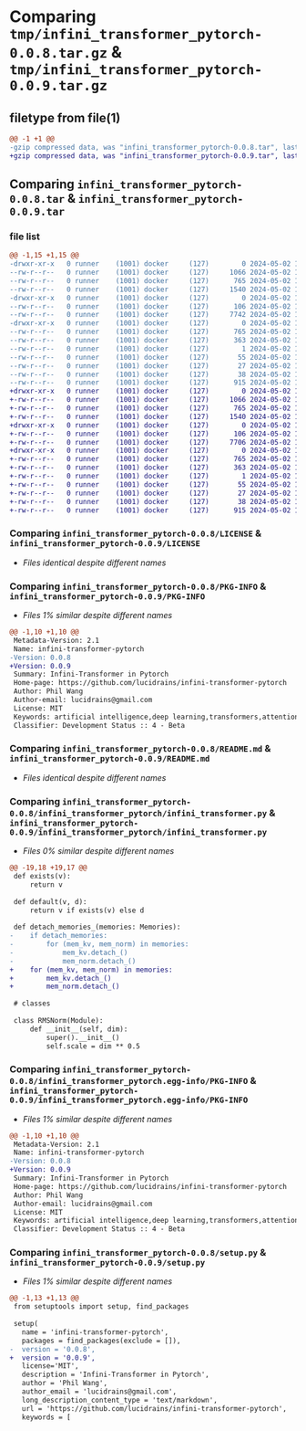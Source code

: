 # Comparing `tmp/infini_transformer_pytorch-0.0.8.tar.gz` & `tmp/infini_transformer_pytorch-0.0.9.tar.gz`

## filetype from file(1)

```diff
@@ -1 +1 @@
-gzip compressed data, was "infini_transformer_pytorch-0.0.8.tar", last modified: Thu May  2 16:29:45 2024, max compression
+gzip compressed data, was "infini_transformer_pytorch-0.0.9.tar", last modified: Thu May  2 16:34:37 2024, max compression
```

## Comparing `infini_transformer_pytorch-0.0.8.tar` & `infini_transformer_pytorch-0.0.9.tar`

### file list

```diff
@@ -1,15 +1,15 @@
-drwxr-xr-x   0 runner    (1001) docker     (127)        0 2024-05-02 16:29:45.349289 infini_transformer_pytorch-0.0.8/
--rw-r--r--   0 runner    (1001) docker     (127)     1066 2024-05-02 16:29:41.000000 infini_transformer_pytorch-0.0.8/LICENSE
--rw-r--r--   0 runner    (1001) docker     (127)      765 2024-05-02 16:29:45.349289 infini_transformer_pytorch-0.0.8/PKG-INFO
--rw-r--r--   0 runner    (1001) docker     (127)     1540 2024-05-02 16:29:41.000000 infini_transformer_pytorch-0.0.8/README.md
-drwxr-xr-x   0 runner    (1001) docker     (127)        0 2024-05-02 16:29:45.349289 infini_transformer_pytorch-0.0.8/infini_transformer_pytorch/
--rw-r--r--   0 runner    (1001) docker     (127)      106 2024-05-02 16:29:41.000000 infini_transformer_pytorch-0.0.8/infini_transformer_pytorch/__init__.py
--rw-r--r--   0 runner    (1001) docker     (127)     7742 2024-05-02 16:29:41.000000 infini_transformer_pytorch-0.0.8/infini_transformer_pytorch/infini_transformer.py
-drwxr-xr-x   0 runner    (1001) docker     (127)        0 2024-05-02 16:29:45.349289 infini_transformer_pytorch-0.0.8/infini_transformer_pytorch.egg-info/
--rw-r--r--   0 runner    (1001) docker     (127)      765 2024-05-02 16:29:45.000000 infini_transformer_pytorch-0.0.8/infini_transformer_pytorch.egg-info/PKG-INFO
--rw-r--r--   0 runner    (1001) docker     (127)      363 2024-05-02 16:29:45.000000 infini_transformer_pytorch-0.0.8/infini_transformer_pytorch.egg-info/SOURCES.txt
--rw-r--r--   0 runner    (1001) docker     (127)        1 2024-05-02 16:29:45.000000 infini_transformer_pytorch-0.0.8/infini_transformer_pytorch.egg-info/dependency_links.txt
--rw-r--r--   0 runner    (1001) docker     (127)       55 2024-05-02 16:29:45.000000 infini_transformer_pytorch-0.0.8/infini_transformer_pytorch.egg-info/requires.txt
--rw-r--r--   0 runner    (1001) docker     (127)       27 2024-05-02 16:29:45.000000 infini_transformer_pytorch-0.0.8/infini_transformer_pytorch.egg-info/top_level.txt
--rw-r--r--   0 runner    (1001) docker     (127)       38 2024-05-02 16:29:45.349289 infini_transformer_pytorch-0.0.8/setup.cfg
--rw-r--r--   0 runner    (1001) docker     (127)      915 2024-05-02 16:29:41.000000 infini_transformer_pytorch-0.0.8/setup.py
+drwxr-xr-x   0 runner    (1001) docker     (127)        0 2024-05-02 16:34:37.077998 infini_transformer_pytorch-0.0.9/
+-rw-r--r--   0 runner    (1001) docker     (127)     1066 2024-05-02 16:34:32.000000 infini_transformer_pytorch-0.0.9/LICENSE
+-rw-r--r--   0 runner    (1001) docker     (127)      765 2024-05-02 16:34:37.073998 infini_transformer_pytorch-0.0.9/PKG-INFO
+-rw-r--r--   0 runner    (1001) docker     (127)     1540 2024-05-02 16:34:32.000000 infini_transformer_pytorch-0.0.9/README.md
+drwxr-xr-x   0 runner    (1001) docker     (127)        0 2024-05-02 16:34:37.073998 infini_transformer_pytorch-0.0.9/infini_transformer_pytorch/
+-rw-r--r--   0 runner    (1001) docker     (127)      106 2024-05-02 16:34:32.000000 infini_transformer_pytorch-0.0.9/infini_transformer_pytorch/__init__.py
+-rw-r--r--   0 runner    (1001) docker     (127)     7706 2024-05-02 16:34:32.000000 infini_transformer_pytorch-0.0.9/infini_transformer_pytorch/infini_transformer.py
+drwxr-xr-x   0 runner    (1001) docker     (127)        0 2024-05-02 16:34:37.073998 infini_transformer_pytorch-0.0.9/infini_transformer_pytorch.egg-info/
+-rw-r--r--   0 runner    (1001) docker     (127)      765 2024-05-02 16:34:37.000000 infini_transformer_pytorch-0.0.9/infini_transformer_pytorch.egg-info/PKG-INFO
+-rw-r--r--   0 runner    (1001) docker     (127)      363 2024-05-02 16:34:37.000000 infini_transformer_pytorch-0.0.9/infini_transformer_pytorch.egg-info/SOURCES.txt
+-rw-r--r--   0 runner    (1001) docker     (127)        1 2024-05-02 16:34:37.000000 infini_transformer_pytorch-0.0.9/infini_transformer_pytorch.egg-info/dependency_links.txt
+-rw-r--r--   0 runner    (1001) docker     (127)       55 2024-05-02 16:34:37.000000 infini_transformer_pytorch-0.0.9/infini_transformer_pytorch.egg-info/requires.txt
+-rw-r--r--   0 runner    (1001) docker     (127)       27 2024-05-02 16:34:37.000000 infini_transformer_pytorch-0.0.9/infini_transformer_pytorch.egg-info/top_level.txt
+-rw-r--r--   0 runner    (1001) docker     (127)       38 2024-05-02 16:34:37.077998 infini_transformer_pytorch-0.0.9/setup.cfg
+-rw-r--r--   0 runner    (1001) docker     (127)      915 2024-05-02 16:34:32.000000 infini_transformer_pytorch-0.0.9/setup.py
```

### Comparing `infini_transformer_pytorch-0.0.8/LICENSE` & `infini_transformer_pytorch-0.0.9/LICENSE`

 * *Files identical despite different names*

### Comparing `infini_transformer_pytorch-0.0.8/PKG-INFO` & `infini_transformer_pytorch-0.0.9/PKG-INFO`

 * *Files 1% similar despite different names*

```diff
@@ -1,10 +1,10 @@
 Metadata-Version: 2.1
 Name: infini-transformer-pytorch
-Version: 0.0.8
+Version: 0.0.9
 Summary: Infini-Transformer in Pytorch
 Home-page: https://github.com/lucidrains/infini-transformer-pytorch
 Author: Phil Wang
 Author-email: lucidrains@gmail.com
 License: MIT
 Keywords: artificial intelligence,deep learning,transformers,attention mechanism,long context,memory
 Classifier: Development Status :: 4 - Beta
```

### Comparing `infini_transformer_pytorch-0.0.8/README.md` & `infini_transformer_pytorch-0.0.9/README.md`

 * *Files identical despite different names*

### Comparing `infini_transformer_pytorch-0.0.8/infini_transformer_pytorch/infini_transformer.py` & `infini_transformer_pytorch-0.0.9/infini_transformer_pytorch/infini_transformer.py`

 * *Files 0% similar despite different names*

```diff
@@ -19,18 +19,17 @@
 def exists(v):
     return v
 
 def default(v, d):
     return v if exists(v) else d
 
 def detach_memories_(memories: Memories):
-    if detach_memories:
-        for (mem_kv, mem_norm) in memories:
-            mem_kv.detach_()
-            mem_norm.detach_()
+    for (mem_kv, mem_norm) in memories:
+        mem_kv.detach_()
+        mem_norm.detach_()
 
 # classes
 
 class RMSNorm(Module):
     def __init__(self, dim):
         super().__init__()
         self.scale = dim ** 0.5
```

### Comparing `infini_transformer_pytorch-0.0.8/infini_transformer_pytorch.egg-info/PKG-INFO` & `infini_transformer_pytorch-0.0.9/infini_transformer_pytorch.egg-info/PKG-INFO`

 * *Files 1% similar despite different names*

```diff
@@ -1,10 +1,10 @@
 Metadata-Version: 2.1
 Name: infini-transformer-pytorch
-Version: 0.0.8
+Version: 0.0.9
 Summary: Infini-Transformer in Pytorch
 Home-page: https://github.com/lucidrains/infini-transformer-pytorch
 Author: Phil Wang
 Author-email: lucidrains@gmail.com
 License: MIT
 Keywords: artificial intelligence,deep learning,transformers,attention mechanism,long context,memory
 Classifier: Development Status :: 4 - Beta
```

### Comparing `infini_transformer_pytorch-0.0.8/setup.py` & `infini_transformer_pytorch-0.0.9/setup.py`

 * *Files 1% similar despite different names*

```diff
@@ -1,13 +1,13 @@
 from setuptools import setup, find_packages
 
 setup(
   name = 'infini-transformer-pytorch',
   packages = find_packages(exclude = []),
-  version = '0.0.8',
+  version = '0.0.9',
   license='MIT',
   description = 'Infini-Transformer in Pytorch',
   author = 'Phil Wang',
   author_email = 'lucidrains@gmail.com',
   long_description_content_type = 'text/markdown',
   url = 'https://github.com/lucidrains/infini-transformer-pytorch',
   keywords = [
```

